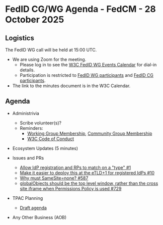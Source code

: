 # FedID CG/WG Agenda - FedCM - 28 October 2025 

## Logistics

The FedID WG call will be held at 15:00 UTC.


* We are using Zoom for the meeting.
    * Please log in to see the [W3C FedID WG Events Calendar](https://www.w3.org/groups/wg/fedid/calendar/) for dial-in details. 
    * Participation is restricted to [FedID WG participants](https://www.w3.org/groups/wg/fedid/participants/) and [FedID CG participants](https://www.w3.org/groups/cg/fed-id/participants/).
* The link to the minutes document is in the W3C Calendar. 

## Agenda

* Administrivia
  * Scribe volunteer(s)?
  * Reminders: 
     * [Working Group Membership](https://www.w3.org/groups/wg/fedid/), [Community Group Membership](https://www.w3.org/community/fed-id/)
     * [W3C Code of Conduct](https://www.w3.org/policies/code-of-conduct/)

* Ecosystem Updates (5 minutes)


* Issues and PRs
   * [Allow IdP registration and RPs to match on a "type" #1](https://github.com/w3c-fedid/idp-registration/issues/1)
   * [Make it easier to deploy this at the eTLD+1 for registered IdPs #10](https://github.com/w3c-fedid/idp-registration/issues/10)
   * [Why must SameSite=none? #587](https://github.com/w3c-fedid/FedCM/issues/587)
   * [globalObjects should be the top level window, rather than the cross site iframe when Permissions Policy is used #729](https://github.com/w3c-fedid/FedCM/issues/729)

* TPAC Planning
   * [Draft agenda](https://docs.google.com/document/d/1KWzykDBBfD67fQrJXFPlQGe6tWSblY6VDK3jmyMMfYY/edit?usp=sharing)

* Any Other Business (AOB)

